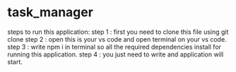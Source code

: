 # task_manager

steps to run this application:
step 1 : first you need to clone this file using git clone <git link>
step 2 : open this is your vs code and open terminal on your vs code.
step 3 : write npm i in terminal so all the  required dependencies install for running this application. 
step 4 : you just need to write <npm start > and application will start. 
